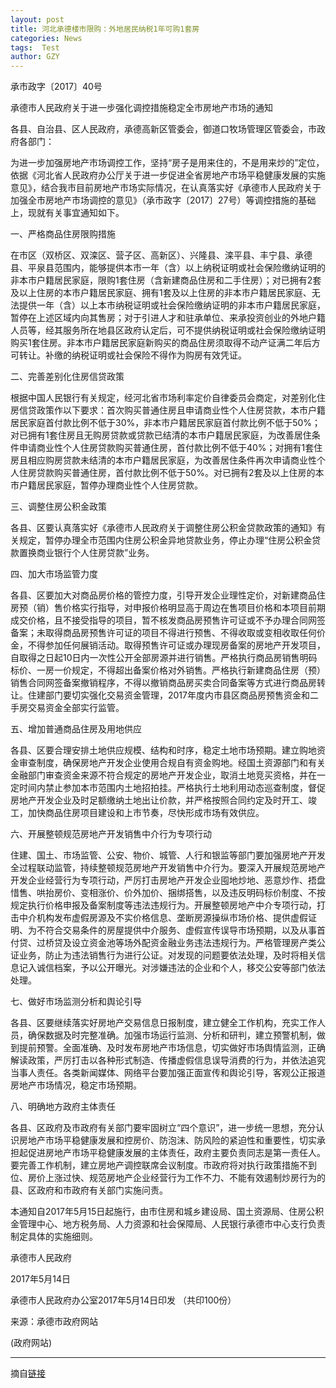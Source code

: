 ```yaml
---
layout: post
title: 河北承德楼市限购：外地居民纳税1年可购1套房
categories: News
tags:  Test
author: GZY
---
```


承市政字〔2017〕40号

承德市人民政府关于进一步强化调控措施稳定全市房地产市场的通知

各县、自治县、区人民政府，承德高新区管委会，御道口牧场管理区管委会，市政府各部门：

为进一步加强房地产市场调控工作，坚持“房子是用来住的，不是用来炒的”定位，依据《河北省人民政府办公厅关于进一步促进全省房地产市场平稳健康发展的实施意见》，结合我市目前房地产市场实际情况，在认真落实好《承德市人民政府关于加强全市房地产市场调控的意见》（承市政字〔2017〕27号）等调控措施的基础上，现就有关事宜通知如下。

一、严格商品住房限购措施

在市区（双桥区、双滦区、营子区、高新区）、兴隆县、滦平县、丰宁县、承德县、平泉县范围内，能够提供本市一年（含）以上纳税证明或社会保险缴纳证明的非本市户籍居民家庭，限购1套住房（含新建商品住房和二手住房）；对已拥有2套及以上住房的本市户籍居民家庭、拥有1套及以上住房的非本市户籍居民家庭、无法提供一年（含）以上本市纳税证明或社会保险缴纳证明的非本市户籍居民家庭，暂停在上述区域内向其售房；对于引进人才和驻承单位、来承投资创业的外地户籍人员等，经其服务所在地县区政府认定后，可不提供纳税证明或社会保险缴纳证明购买1套住房。非本市户籍居民家庭新购买的商品住房须取得不动产证满二年后方可转让。补缴的纳税证明或社会保险不得作为购房有效凭证。

二、完善差别化住房信贷政策

根据中国人民银行有关规定，经河北省市场利率定价自律委员会商定，对差别化住房信贷政策作以下要求：首次购买普通住房且申请商业性个人住房贷款，本市户籍居民家庭首付款比例不低于30%，非本市户籍居民家庭首付款比例不低于50%；对已拥有1套住房且无购房贷款或贷款已结清的本市户籍居民家庭，为改善居住条件申请商业性个人住房贷款购买普通住房，首付款比例不低于40%；对拥有1套住房且相应购房贷款未结清的本市户籍居民家庭，为改善居住条件再次申请商业性个人住房贷款购买普通住房，首付款比例不低于50%。对已拥有2套及以上住房的本市户籍居民家庭，暂停办理商业性个人住房贷款。

三、调整住房公积金政策

各县、区要认真落实好《承德市人民政府关于调整住房公积金贷款政策的通知》有关规定，暂停办理全市范围内住房公积金异地贷款业务，停止办理“住房公积金贷款置换商业银行个人住房贷款”业务。

四、加大市场监管力度

各县、区要加大对商品房价格的管控力度，引导开发企业理性定价，对新建商品住房预（销）售价格实行指导，对申报价格明显高于周边在售项目价格和本项目前期成交价格，且不接受指导的项目，暂不核发商品房预售许可证或不予办理合同网签备案；未取得商品房预售许可证的项目不得进行预售、不得收取或变相收取任何价金，不得参加任何展销活动。取得预售许可证或办理现房备案的房地产开发项目，自取得之日起10日内一次性公开全部房源并进行销售。严格执行商品房销售明码标价、一房一价规定，不得超出备案价格对外销售。严格执行新建商品住房（预）销售合同网签备案撤销程序，不得以撤销商品房买卖合同备案等方式进行商品房转让。住建部门要切实强化交易资金管理，2017年度内市县区商品房预售资金和二手房交易资金全部实行监管。

五、增加普通商品住房及用地供应

各县、区要合理安排土地供应规模、结构和时序，稳定土地市场预期。建立购地资金审查制度，确保房地产开发企业使用合规自有资金购地。经国土资源部门和有关金融部门审查资金来源不符合规定的房地产开发企业，取消土地竞买资格，并在一定时间内禁止参加本市范围内土地招拍挂。严格执行土地利用动态巡查制度，督促房地产开发企业及时足额缴纳土地出让价款，并严格按照合同约定及时开工、竣工，加快商品住房项目建设和上市节奏，尽快形成市场有效供应。

六、开展整顿规范房地产开发销售中介行为专项行动

住建、国土、市场监管、公安、物价、城管、人行和银监等部门要加强房地产开发全过程联动监管，持续整顿规范房地产开发销售中介行为。要深入开展规范房地产开发企业经营行为专项行动，严厉打击房地产开发企业囤地炒地、恶意炒作、捂盘惜售、哄抬房价、变相涨价、价外加价、捆绑搭售，以及违反明码标价制度、不按规定执行价格申报及备案制度等违法违规行为。开展整顿房地产中介专项行动，打击中介机构发布虚假房源及不实价格信息、垄断房源操纵市场价格、提供虚假证明、为不符合交易条件的房屋提供中介服务、虚假宣传误导市场预期，以及从事首付贷、过桥贷及设立资金池等场外配资金融业务违法违规行为。严格管理房产类公证业务，防止为违法销售行为进行公证。对发现的问题要依法处理，及时将相关信息记入诚信档案，予以公开曝光。对涉嫌违法的企业和个人，移交公安等部门依法处理。

七、做好市场监测分析和舆论引导

各县、区要继续落实好房地产交易信息日报制度，建立健全工作机构，充实工作人员，确保数据及时完整准确。加强市场运行监测、分析和研判，建立预警机制，做到提前预警。全面准确、及时发布房地产市场信息，切实做好市场舆情监测，正确解读政策，严厉打击以各种形式制造、传播虚假信息误导消费的行为，并依法追究当事人责任。各类新闻媒体、网络平台要加强正面宣传和舆论引导，客观公正报道房地产市场情况，稳定市场预期。

八、明确地方政府主体责任

各县、区政府及市政府有关部门要牢固树立“四个意识”，进一步统一思想，充分认识房地产市场平稳健康发展和控房价、防泡沫、防风险的紧迫性和重要性，切实承担起促进房地产市场平稳健康发展的主体责任，政府主要负责同志是第一责任人。要完善工作机制，建立房地产调控联席会议制度。市政府将对执行政策措施不到位、房价上涨过快、规范房地产企业经营行为工作不力、不能有效遏制炒房行为的县、区政府和市政府有关部门实施问责。

本通知自2017年5月15日起施行，由市住房和城乡建设局、国土资源局、住房公积金管理中心、地方税务局、人力资源和社会保障局、人民银行承德市中心支行负责制定具体的实施细则。

承德市人民政府

2017年5月14日

承德市人民政府办公室2017年5月14日印发 （共印100份）

来源：承德市政府网站

(政府网站)

*****

摘自[链接](http://house.qq.com/a/20170516/006193.htm)